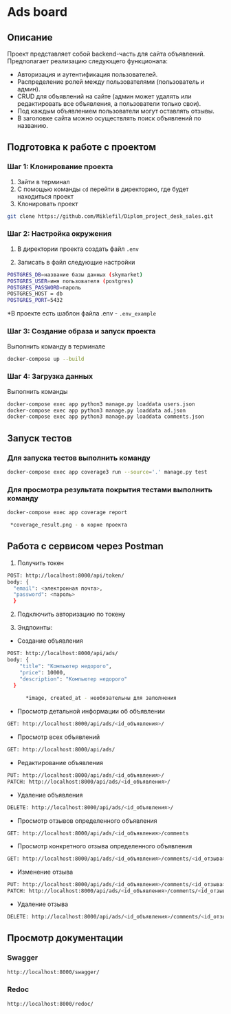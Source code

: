 # Ads board

## Описание

Проект представляет собой backend-часть для сайта объявлений. 
Предполагает реализацию следующего функционала:

- Авторизация и аутентификация пользователей.
- Распределение ролей между пользователями (пользователь и админ).
- CRUD для объявлений на сайте (админ может удалять или редактировать все объявления, а пользователи только свои).
- Под каждым объявлением пользователи могут оставлять отзывы.
- В заголовке сайта можно осуществлять поиск объявлений по названию.


## Подготовка к работе с проектом

### Шаг 1: Клонирование проекта
1. Зайти в терминал
2. С помощью команды `cd` перейти в директорию, где будет находиться проект
3. Клонировать проект
```bash
git clone https://github.com/Miklefil/Diplom_project_desk_sales.git
```

### Шаг 2: Настройка окружения
1. В директории проекта создать файл `.env`

3. Записать в файл следующие настройки
```bash
POSTGRES_DB=название базы данных (skymarket)
POSTGRES_USER=имя пользователя (postgres)
POSTGRES_PASSWORD=пароль
POSTGRES_HOST = db
POSTGRES_PORT=5432
```
*В проекте есть шаблон файла .env - `.env_example`

### Шаг 3: Создание образа и запуск проекта
Выполнить команду в терминале
```bash
docker-compose up --build  
```


### Шаг 4: Загрузка данных
Выполнить команды
```bash
docker-compose exec app python3 manage.py loaddata users.json
docker-compose exec app python3 manage.py loaddata ad.json
docker-compose exec app python3 manage.py loaddata comments.json
```

## Запуск тестов

### Для запуска тестов выполнить команду
```bash
docker-compose exec app coverage3 run --source='.' manage.py test

```
### Для просмотра результата покрытия тестами выполнить команду
```bash
docker-compose exec app coverage report

 *coverage_result.png - в корне проекта
```

## Работа с сервисом через Postman

1. Получить токен
```bash
POST: http://localhost:8000/api/token/
body: {
  "email": <электронная почта>,
  "password": <пароль>
  }
```
2. Подключить авторизацию по токену

3. Эндпоинты:

- Создание объявления
```bash
POST: http://localhost:8000/api/ads/
body: {
    "title": "Компьютер недорого",
    "price": 10000,
    "description": "Компьютер недорого"
  } 
  
      *image, created_at - необязательны для заполнения 
```

- Просмотр детальной информации об объявлении
```bash
GET: http://localhost:8000/api/ads/<id_объявления>/
```
- Просмотр всех объявлений
```bash
GET: http://localhost:8000/api/ads/
```
- Редактирование объявления
```bash
PUT: http://localhost:8000/api/ads/<id_объявления>/
PATCH: http://localhost:8000/api/ads/<id_объявления>/
```
- Удаление объявления
```bash
DELETE: http://localhost:8000/api/ads/<id_объявления>/
```
- Просмотр отзывов определенного объявления
```bash
GET: http://localhost:8000/api/ads/<id_объявления>/comments
```
- Просмотр конкретного отзыва определенного объявления
```bash
GET: http://localhost:8000/api/ads/<id_объявления>/comments/<id_отзыва>/
```
- Изменение отзыва
```bash
PUT: http://localhost:8000/api/ads/<id_объявления>/comments/<id_отзыва>/
PATCH: http://localhost:8000/api/ads/<id_объявления>/comments/<id_отзыва>/
```
- Удаление отзыва
```bash
DELETE: http://localhost:8000/api/ads/<id_объявления>/comments/<id_отзыва>/
```

## Просмотр документации
### Swagger
```bash
http://localhost:8000/swagger/
```
### Redoc
```bash
http://localhost:8000/redoc/
```